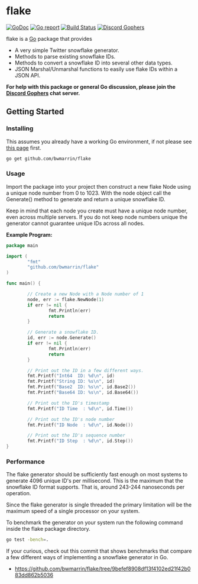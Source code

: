 flake
====
[![GoDoc](https://godoc.org/github.com/bwmarrin/flake?status.svg)](https://godoc.org/github.com/bwmarrin/flake) [![Go report](http://goreportcard.com/badge/bwmarrin/flake)](http://goreportcard.com/report/bwmarrin/flake) [![Build Status](https://travis-ci.org/bwmarrin/flake.svg?branch=master)](https://travis-ci.org/bwmarrin/flake) [![Discord Gophers](https://img.shields.io/badge/Discord%20Gophers-%23info-blue.svg)](https://discord.gg/0f1SbxBZjYq9jLBk)

flake is a [Go](https://golang.org/) package that provides
* A very simple Twitter snowflake generator.
* Methods to parse existing snowflake IDs.
* Methods to convert a snowflake ID into several other data types.
* JSON Marshal/Unmarshal functions to easily use flake IDs within a JSON API.

**For help with this package or general Go discussion, please join the [Discord 
Gophers](https://discord.gg/0f1SbxBZjYq9jLBk) chat server.**

## Getting Started

### Installing

This assumes you already have a working Go environment, if not please see
[this page](https://golang.org/doc/install) first.

```sh
go get github.com/bwmarrin/flake
```

### Usage

Import the package into your project then construct a new flake Node using a
unique node number from 0 to 1023. With the node object call the Generate() 
method to generate and return a unique snowflake ID. 

Keep in mind that each node you create must have a unique node number, even 
across multiple servers.  If you do not keep node numbers unique the generator 
cannot guarantee unique IDs across all nodes.


**Example Program:**

```go
package main

import (
        "fmt"
        "github.com/bwmarrin/flake"
)

func main() {

        // Create a new Node with a Node number of 1
        node, err := flake.NewNode(1)
        if err != nil {
                fmt.Println(err)
                return
        }

        // Generate a snowflake ID.
        id, err := node.Generate()
        if err != nil {
                fmt.Println(err)
                return
        }

        // Print out the ID in a few different ways.
        fmt.Printf("Int64  ID: %d\n", id)
        fmt.Printf("String ID: %s\n", id)
        fmt.Printf("Base2  ID: %s\n", id.Base2())
        fmt.Printf("Base64 ID: %s\n", id.Base64())

        // Print out the ID's timestamp
        fmt.Printf("ID Time  : %d\n", id.Time())

        // Print out the ID's node number
        fmt.Printf("ID Node  : %d\n", id.Node())

        // Print out the ID's sequence number
        fmt.Printf("ID Step  : %d\n", id.Step())
}
```

### Performance

The flake generator should be sufficiently fast enough on most systems to 
generate 4096 unique ID's per millisecond. This is the maximum that the 
snowflake ID format supports. That is, around 243-244 nanoseconds per operation. 

Since the flake generator is single threaded the primary limitation will be
the maximum speed of a single processor on your system.

To benchmark the generator on your system run the following command inside the
flake package directory.

```sh
go test -bench=.
```

If your curious, check out this commit that shows benchmarks that compare a few 
different ways of implementing a snowflake generator in Go.
*  https://github.com/bwmarrin/flake/tree/9befef8908df13f4102ed21f42b083dd862b5036
